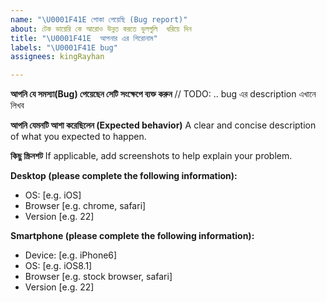 ```yaml
---
name: "\U0001F41E পোকা পেয়েছি (Bug report)"
about: টেক ডায়েরি কে আরোও উন্নত করতে ভুলগুলি  ধরিয়ে দিন
title: "\U0001F41E  আপনার এর শিরোনাম"
labels: "\U0001F41E bug"
assignees: kingRayhan

---
```


**আপনি যে সমস্যা(Bug) পেয়েছেন সেটি সংক্ষেপে ব্যক্ত করুন**
// TODO: .. bug এর description এখানে লিখব

**আপনি যেমনটি আশা করেছিলেন (Expected behavior)**
A clear and concise description of what you expected to happen.

**কিছু স্ক্রিনশট**
If applicable, add screenshots to help explain your problem.

**Desktop (please complete the following information):**
 - OS: [e.g. iOS]
 - Browser [e.g. chrome, safari]
 - Version [e.g. 22]

**Smartphone (please complete the following information):**
 - Device: [e.g. iPhone6]
 - OS: [e.g. iOS8.1]
 - Browser [e.g. stock browser, safari]
 - Version [e.g. 22]
